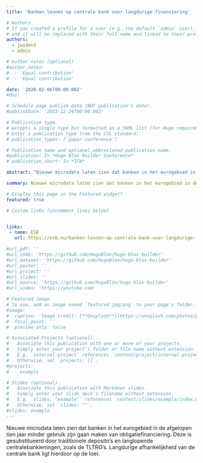 ```yaml
---
title: 'Banken leunen op centrale bank voor langdurige financiering'

# Authors
# If you created a profile for a user (e.g. the default `admin` user), write the username (folder name) here
# and it will be replaced with their full name and linked to their profile.
authors:
  - jwvdend
  - admin

# Author notes (optional)
#author_notes:
#  - 'Equal contribution'
#  - 'Equal contribution'

date: '2020-02-06T00:00:00Z'
#doi: ''

# Schedule page publish date (NOT publication's date).
#publishDate: '2023-12-24T00:00:00Z'

# Publication type.
# Accepts a single type but formatted as a YAML list (for Hugo requirements).
# Enter a publication type from the CSL standard.
# publication_types: ['paper-conference']

# Publication name and optional abbreviated publication name.
#publication: In *Hugo Blox Builder Conference*
# publication_short: In *ICW*

abstract: "Nieuwe microdata laten zien dat banken in het eurogebied in de afgelopen tien jaar minder gebruik zijn gaan maken van ­obligatiefinanciering. Deze is gesubstitueerd door ­traditionele deposito’s en langlopende centralebankleningen, zoals de TLTRO’s. Langdurige afhankelijkheid van de centrale bank ligt hierdoor op de loer."

summary: Nieuwe microdata laten zien dat banken in het eurogebied in de afgelopen tien jaar minder gebruik zijn gaan maken van ­obligatiefinanciering. Deze is gesubstitueerd door ­traditionele deposito’s en langlopende centralebankleningen, zoals de TLTRO’s. Langdurige afhankelijkheid van de centrale bank ligt hierdoor op de loer.

# Display this page in the Featured widget?
featured: true

# Custom links (uncomment lines below)


links:
 - name: ESB
   url: https://esb.nu/banken-leunen-op-centrale-bank-voor-langdurige-financiering/

#url_pdf: ''
#url_code: 'https://github.com/HugoBlox/hugo-blox-builder'
#url_dataset: 'https://github.com/HugoBlox/hugo-blox-builder'
#url_poster: ''
#url_project: ''
#url_slides: ''
#url_source: 'https://github.com/HugoBlox/hugo-blox-builder'
#url_video: 'https://youtube.com'

# Featured image
# To use, add an image named `featured.jpg/png` to your page's folder.
#image:
#  caption: 'Image credit: [**Unsplash**](https://unsplash.com/photos/pLCdAaMFLTE)'
#  focal_point: ''
#  preview_only: false

# Associated Projects (optional).
#   Associate this publication with one or more of your projects.
#   Simply enter your project's folder or file name without extension.
#   E.g. `internal-project` references `content/project/internal-project/index.md`.
#   Otherwise, set `projects: []`.
#projects:
#  - example

# Slides (optional).
#   Associate this publication with Markdown slides.
#   Simply enter your slide deck's filename without extension.
#   E.g. `slides: "example"` references `content/slides/example/index.md`.
#   Otherwise, set `slides: ""`.
#slides: example
---
```


Nieuwe microdata laten zien dat banken in het eurogebied in de afgelopen tien jaar minder gebruik zijn gaan maken van ­obligatiefinanciering. Deze is gesubstitueerd door ­traditionele deposito’s en langlopende centralebankleningen, zoals de TLTRO’s. Langdurige afhankelijkheid van de centrale bank ligt hierdoor op de loer.